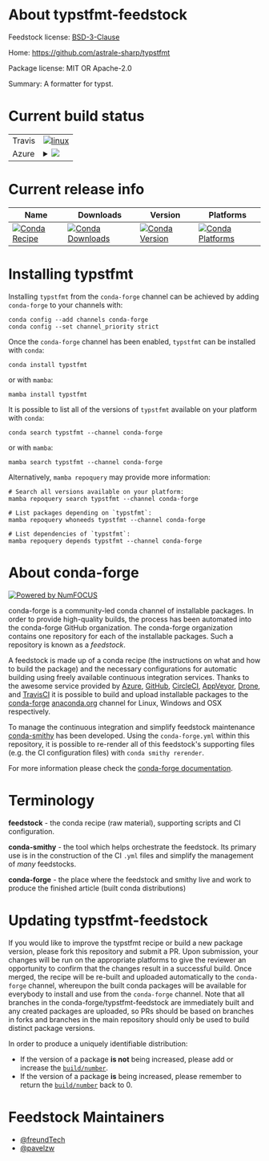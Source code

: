 About typstfmt-feedstock
========================

Feedstock license: [BSD-3-Clause](https://github.com/conda-forge/typstfmt-feedstock/blob/main/LICENSE.txt)

Home: https://github.com/astrale-sharp/typstfmt

Package license: MIT OR Apache-2.0

Summary: A formatter for typst.

Current build status
====================


<table><tr>
    <td>Travis</td>
    <td>
      <a href="https://app.travis-ci.com/conda-forge/typstfmt-feedstock">
        <img alt="linux" src="https://img.shields.io/travis/com/conda-forge/typstfmt-feedstock/main.svg?label=Linux">
      </a>
    </td>
  </tr>
    
  <tr>
    <td>Azure</td>
    <td>
      <details>
        <summary>
          <a href="https://dev.azure.com/conda-forge/feedstock-builds/_build/latest?definitionId=21574&branchName=main">
            <img src="https://dev.azure.com/conda-forge/feedstock-builds/_apis/build/status/typstfmt-feedstock?branchName=main">
          </a>
        </summary>
        <table>
          <thead><tr><th>Variant</th><th>Status</th></tr></thead>
          <tbody><tr>
              <td>linux_64</td>
              <td>
                <a href="https://dev.azure.com/conda-forge/feedstock-builds/_build/latest?definitionId=21574&branchName=main">
                  <img src="https://dev.azure.com/conda-forge/feedstock-builds/_apis/build/status/typstfmt-feedstock?branchName=main&jobName=linux&configuration=linux%20linux_64_" alt="variant">
                </a>
              </td>
            </tr><tr>
              <td>linux_aarch64</td>
              <td>
                <a href="https://dev.azure.com/conda-forge/feedstock-builds/_build/latest?definitionId=21574&branchName=main">
                  <img src="https://dev.azure.com/conda-forge/feedstock-builds/_apis/build/status/typstfmt-feedstock?branchName=main&jobName=linux&configuration=linux%20linux_aarch64_" alt="variant">
                </a>
              </td>
            </tr><tr>
              <td>linux_ppc64le</td>
              <td>
                <a href="https://dev.azure.com/conda-forge/feedstock-builds/_build/latest?definitionId=21574&branchName=main">
                  <img src="https://dev.azure.com/conda-forge/feedstock-builds/_apis/build/status/typstfmt-feedstock?branchName=main&jobName=linux&configuration=linux%20linux_ppc64le_" alt="variant">
                </a>
              </td>
            </tr><tr>
              <td>osx_64</td>
              <td>
                <a href="https://dev.azure.com/conda-forge/feedstock-builds/_build/latest?definitionId=21574&branchName=main">
                  <img src="https://dev.azure.com/conda-forge/feedstock-builds/_apis/build/status/typstfmt-feedstock?branchName=main&jobName=osx&configuration=osx%20osx_64_" alt="variant">
                </a>
              </td>
            </tr><tr>
              <td>osx_arm64</td>
              <td>
                <a href="https://dev.azure.com/conda-forge/feedstock-builds/_build/latest?definitionId=21574&branchName=main">
                  <img src="https://dev.azure.com/conda-forge/feedstock-builds/_apis/build/status/typstfmt-feedstock?branchName=main&jobName=osx&configuration=osx%20osx_arm64_" alt="variant">
                </a>
              </td>
            </tr><tr>
              <td>win_64</td>
              <td>
                <a href="https://dev.azure.com/conda-forge/feedstock-builds/_build/latest?definitionId=21574&branchName=main">
                  <img src="https://dev.azure.com/conda-forge/feedstock-builds/_apis/build/status/typstfmt-feedstock?branchName=main&jobName=win&configuration=win%20win_64_" alt="variant">
                </a>
              </td>
            </tr>
          </tbody>
        </table>
      </details>
    </td>
  </tr>
</table>

Current release info
====================

| Name | Downloads | Version | Platforms |
| --- | --- | --- | --- |
| [![Conda Recipe](https://img.shields.io/badge/recipe-typstfmt-green.svg)](https://anaconda.org/conda-forge/typstfmt) | [![Conda Downloads](https://img.shields.io/conda/dn/conda-forge/typstfmt.svg)](https://anaconda.org/conda-forge/typstfmt) | [![Conda Version](https://img.shields.io/conda/vn/conda-forge/typstfmt.svg)](https://anaconda.org/conda-forge/typstfmt) | [![Conda Platforms](https://img.shields.io/conda/pn/conda-forge/typstfmt.svg)](https://anaconda.org/conda-forge/typstfmt) |

Installing typstfmt
===================

Installing `typstfmt` from the `conda-forge` channel can be achieved by adding `conda-forge` to your channels with:

```
conda config --add channels conda-forge
conda config --set channel_priority strict
```

Once the `conda-forge` channel has been enabled, `typstfmt` can be installed with `conda`:

```
conda install typstfmt
```

or with `mamba`:

```
mamba install typstfmt
```

It is possible to list all of the versions of `typstfmt` available on your platform with `conda`:

```
conda search typstfmt --channel conda-forge
```

or with `mamba`:

```
mamba search typstfmt --channel conda-forge
```

Alternatively, `mamba repoquery` may provide more information:

```
# Search all versions available on your platform:
mamba repoquery search typstfmt --channel conda-forge

# List packages depending on `typstfmt`:
mamba repoquery whoneeds typstfmt --channel conda-forge

# List dependencies of `typstfmt`:
mamba repoquery depends typstfmt --channel conda-forge
```


About conda-forge
=================

[![Powered by
NumFOCUS](https://img.shields.io/badge/powered%20by-NumFOCUS-orange.svg?style=flat&colorA=E1523D&colorB=007D8A)](https://numfocus.org)

conda-forge is a community-led conda channel of installable packages.
In order to provide high-quality builds, the process has been automated into the
conda-forge GitHub organization. The conda-forge organization contains one repository
for each of the installable packages. Such a repository is known as a *feedstock*.

A feedstock is made up of a conda recipe (the instructions on what and how to build
the package) and the necessary configurations for automatic building using freely
available continuous integration services. Thanks to the awesome service provided by
[Azure](https://azure.microsoft.com/en-us/services/devops/), [GitHub](https://github.com/),
[CircleCI](https://circleci.com/), [AppVeyor](https://www.appveyor.com/),
[Drone](https://cloud.drone.io/welcome), and [TravisCI](https://travis-ci.com/)
it is possible to build and upload installable packages to the
[conda-forge](https://anaconda.org/conda-forge) [anaconda.org](https://anaconda.org/)
channel for Linux, Windows and OSX respectively.

To manage the continuous integration and simplify feedstock maintenance
[conda-smithy](https://github.com/conda-forge/conda-smithy) has been developed.
Using the ``conda-forge.yml`` within this repository, it is possible to re-render all of
this feedstock's supporting files (e.g. the CI configuration files) with ``conda smithy rerender``.

For more information please check the [conda-forge documentation](https://conda-forge.org/docs/).

Terminology
===========

**feedstock** - the conda recipe (raw material), supporting scripts and CI configuration.

**conda-smithy** - the tool which helps orchestrate the feedstock.
                   Its primary use is in the construction of the CI ``.yml`` files
                   and simplify the management of *many* feedstocks.

**conda-forge** - the place where the feedstock and smithy live and work to
                  produce the finished article (built conda distributions)


Updating typstfmt-feedstock
===========================

If you would like to improve the typstfmt recipe or build a new
package version, please fork this repository and submit a PR. Upon submission,
your changes will be run on the appropriate platforms to give the reviewer an
opportunity to confirm that the changes result in a successful build. Once
merged, the recipe will be re-built and uploaded automatically to the
`conda-forge` channel, whereupon the built conda packages will be available for
everybody to install and use from the `conda-forge` channel.
Note that all branches in the conda-forge/typstfmt-feedstock are
immediately built and any created packages are uploaded, so PRs should be based
on branches in forks and branches in the main repository should only be used to
build distinct package versions.

In order to produce a uniquely identifiable distribution:
 * If the version of a package **is not** being increased, please add or increase
   the [``build/number``](https://docs.conda.io/projects/conda-build/en/latest/resources/define-metadata.html#build-number-and-string).
 * If the version of a package **is** being increased, please remember to return
   the [``build/number``](https://docs.conda.io/projects/conda-build/en/latest/resources/define-metadata.html#build-number-and-string)
   back to 0.

Feedstock Maintainers
=====================

* [@freundTech](https://github.com/freundTech/)
* [@pavelzw](https://github.com/pavelzw/)

